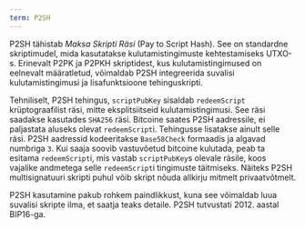 ```yaml
---
term: P2SH
---
```


P2SH tähistab *Maksa Skripti Räsi* (Pay to Script Hash). See on standardne skriptimudel, mida kasutatakse kulutamistingimuste kehtestamiseks UTXO-s. Erinevalt P2PK ja P2PKH skriptidest, kus kulutamistingimused on eelnevalt määratletud, võimaldab P2SH integreerida suvalisi kulutamistingimusi ja lisafunktsioone tehinguskripti.

Tehniliselt, P2SH tehingus, `scriptPubKey` sisaldab `redeemScript` krüptograafilist räsi, mitte eksplitsiitseid kulutamistingimusi. See räsi saadakse kasutades `SHA256` räsi. Bitcoine saates P2SH aadressile, ei paljastata aluseks olevat `redeemScript`i. Tehingusse lisatakse ainult selle räsi. P2SH aadressid kodeeritakse `Base58Check` formaadis ja algavad numbriga `3`. Kui saaja soovib vastuvõetud bitcoine kulutada, peab ta esitama `redeemScript`i, mis vastab `scriptPubKey`s olevale räsile, koos vajalike andmetega selle `redeemScript`i tingimuste täitmiseks. Näiteks P2SH multisignatuuri skripti puhul võib skript nõuda allkirju mitmelt privaatvõtmelt.

P2SH kasutamine pakub rohkem paindlikkust, kuna see võimaldab luua suvalisi skripte ilma, et saatja teaks detaile. P2SH tutvustati 2012. aastal BIP16-ga.